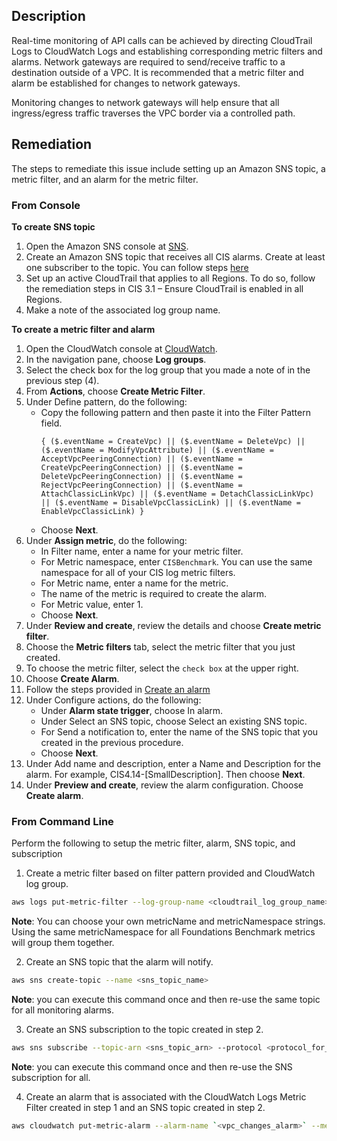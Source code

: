 ## Description

Real-time monitoring of API calls can be achieved by directing CloudTrail Logs to CloudWatch Logs and establishing corresponding metric filters and alarms. Network gateways are required to send/receive traffic to a destination outside of a VPC. It is recommended that a metric filter and alarm be established for changes to network gateways.

Monitoring changes to network gateways will help ensure that all ingress/egress traffic traverses the VPC border via a controlled path.

## Remediation

The steps to remediate this issue include setting up an Amazon SNS topic, a metric filter, and an alarm for the metric filter.

### From Console

**To create SNS topic**

1. Open the Amazon SNS console at [SNS](https://console.aws.amazon.com/sns/v3/home).
2. Create an Amazon SNS topic that receives all CIS alarms. Create at least one subscriber to the topic. You can follow steps [here](https://docs.aws.amazon.com/AmazonCloudWatch/latest/monitoring/US_SetupSNS.html)
3. Set up an active CloudTrail that applies to all Regions. To do so, follow the remediation steps in CIS 3.1 – Ensure CloudTrail is enabled in all Regions.
4. Make a note of the associated log group name.

**To create a metric filter and alarm**

1. Open the CloudWatch console at [CloudWatch](https://console.aws.amazon.com/cloudwatch/).
2. In the navigation pane, choose **Log groups**.
3. Select the check box for the log group that you made a note of in the previous step (4).
4. From **Actions**, choose **Create Metric Filter**.
5. Under Define pattern, do the following:
   - Copy the following pattern and then paste it into the Filter Pattern field.
      ```
      { ($.eventName = CreateVpc) || ($.eventName = DeleteVpc) || ($.eventName = ModifyVpcAttribute) || ($.eventName = AcceptVpcPeeringConnection) || ($.eventName = CreateVpcPeeringConnection) || ($.eventName = DeleteVpcPeeringConnection) || ($.eventName = RejectVpcPeeringConnection) || ($.eventName = AttachClassicLinkVpc) || ($.eventName = DetachClassicLinkVpc) || ($.eventName = DisableVpcClassicLink) || ($.eventName = EnableVpcClassicLink) }
      ```
   - Choose **Next**.
6. Under **Assign metric**, do the following:
   - In Filter name, enter a name for your metric filter.
   - For Metric namespace, enter `CISBenchmark`. You can use the same namespace for all of your CIS log metric filters.
   - For Metric name, enter a name for the metric.
   - The name of the metric is required to create the alarm.
   - For Metric value, enter 1.
   - Choose **Next**.
7. Under **Review and create**, review the details and choose **Create metric filter**.
8. Choose the **Metric filters** tab, select the metric filter that you just created.
9. To choose the metric filter, select the `check box` at the upper right.
10. Choose **Create Alarm**.
11. Follow the steps provided in [Create an alarm](https://docs.aws.amazon.com/awscloudtrail/latest/userguide/cloudwatch-alarms-for-cloudtrail.html)
12. Under Configure actions, do the following:
      - Under **Alarm state trigger**, choose In alarm.
      - Under Select an SNS topic, choose Select an existing SNS topic.
      - For Send a notification to, enter the name of the SNS topic that you created in the previous procedure.
      - Choose **Next**.
13. Under Add name and description, enter a Name and Description for the alarm. For example, CIS4.14-[SmallDescription]. Then choose **Next**.
14. Under **Preview and create**, review the alarm configuration. Choose **Create alarm**.

### From Command Line

Perform the following to setup the metric filter, alarm, SNS topic, and subscription

1. Create a metric filter based on filter pattern provided and CloudWatch log group.

```bash
aws logs put-metric-filter --log-group-name <cloudtrail_log_group_name> --filter-name `<vpc_changes_metric>` --metric-transformations metricName=`<vpc_changes_metric>` ,metricNamespace='CISBenchmark',metricValue=1 --filter-pattern '{ ($.eventName = CreateVpc) || ($.eventName = DeleteVpc) || ($.eventName = ModifyVpcAttribute) || ($.eventName = AcceptVpcPeeringConnection) || ($.eventName = CreateVpcPeeringConnection) || ($.eventName = DeleteVpcPeeringConnection) || ($.eventName = RejectVpcPeeringConnection) || ($.eventName = AttachClassicLinkVpc) || ($.eventName = DetachClassicLinkVpc) || ($.eventName = DisableVpcClassicLink) || ($.eventName = EnableVpcClassicLink) }'
```

**Note**: You can choose your own metricName and metricNamespace strings. Using the same metricNamespace for all Foundations Benchmark metrics will group them together.

2. Create an SNS topic that the alarm will notify.

```bash
aws sns create-topic --name <sns_topic_name>
```
**Note**: you can execute this command once and then re-use the same topic for all monitoring alarms.

3. Create an SNS subscription to the topic created in step 2.

```bash
aws sns subscribe --topic-arn <sns_topic_arn> --protocol <protocol_for_sns> --notification-endpoint <sns_subscription_endpoints>
```
**Note**: you can execute this command once and then re-use the SNS subscription for all.

4. Create an alarm that is associated with the CloudWatch Logs Metric Filter created in step 1 and an SNS topic created in step 2.

```bash
aws cloudwatch put-metric-alarm --alarm-name `<vpc_changes_alarm>` --metric-name `<vpc_changes_metric>` --statistic Sum --period 300 --threshold 1 --comparison-operator GreaterThanOrEqualToThreshold --evaluation-periods 1 --namespace 'CISBenchmark' --alarm-actions <sns_topic_arn>
```
